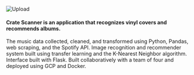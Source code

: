 ![Upload](https://user-images.githubusercontent.com/44325167/143235593-87731401-0a7a-4ab6-b1b4-bf78d290a9fa.png)


#### Crate Scanner is an application that recognizes vinyl covers and recommends albums. 

The music data collected, cleaned, and transformed using Python, Pandas, web scraping, and the Spotify API. Image recognition and recommender system built using transfer learning and the K-Nearest Neighbor algorithm. Interface built with Flask. Built collaboratively with a team of four and deployed using GCP and Docker. 
